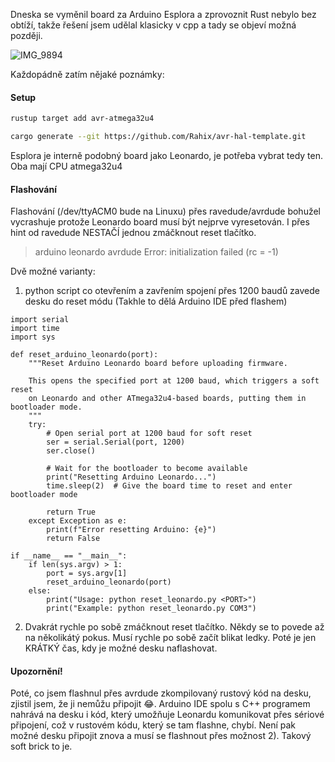 Dneska se vyměnil board za Arduino Esplora a zprovoznit Rust nebylo bez obtíží, takže řešení jsem udělal klasicky v cpp a tady se objeví možná později.

![IMG_9894](https://github.com/user-attachments/assets/4a330fdf-cc95-41de-8132-96196e12e628)

Každopádně zatím nějaké poznámky:

#### Setup

```sh
rustup target add avr-atmega32u4
```

```sh
cargo generate --git https://github.com/Rahix/avr-hal-template.git
```

Esplora je interně podobný board jako Leonardo, je potřeba vybrat tedy ten. Oba mají CPU atmega32u4


#### Flashování

Flashování (/dev/ttyACM0 bude na Linuxu) přes ravedude/avrdude bohužel vycrashuje protože Leonardo board musí být nejprve vyresetován. I přes hint od ravedude NESTAČÍ jednou zmáčknout reset tlačítko.

>arduino leonardo avrdude Error: initialization failed (rc = -1)

Dvě možné varianty:

1) python script co otevřením a zavřením spojení přes 1200 baudů zavede desku do reset módu (Takhle to dělá Arduino IDE před flashem)

```python3
import serial
import time
import sys

def reset_arduino_leonardo(port):
    """Reset Arduino Leonardo board before uploading firmware.

    This opens the specified port at 1200 baud, which triggers a soft reset
    on Leonardo and other ATmega32u4-based boards, putting them in bootloader mode.
    """
    try:
        # Open serial port at 1200 baud for soft reset
        ser = serial.Serial(port, 1200)
        ser.close()

        # Wait for the bootloader to become available
        print("Resetting Arduino Leonardo...")
        time.sleep(2)  # Give the board time to reset and enter bootloader mode

        return True
    except Exception as e:
        print(f"Error resetting Arduino: {e}")
        return False

if __name__ == "__main__":
    if len(sys.argv) > 1:
        port = sys.argv[1]
        reset_arduino_leonardo(port)
    else:
        print("Usage: python reset_leonardo.py <PORT>")
        print("Example: python reset_leonardo.py COM3")
```

2) Dvakrát rychle po sobě zmáčknout reset tlačítko. Někdy se to povede až na několikátý pokus. Musí rychle po sobě začít blikat ledky. Poté je jen KRÁTKÝ čas, kdy je možné desku naflashovat.

#### Upozornění!

Poté, co jsem flashnul přes avrdude zkompilovaný rustový kód na desku, zjistil jsem, že ji nemůžu připojit 😂. Arduino IDE spolu s C++ programem nahrává na desku i kód, který umožňuje Leonardu komunikovat přes sériové připojení, což v rustovém kódu, který se tam flashne, chybí. Není pak možné desku připojit znova a musí se flashnout přes možnost 2). Takový soft brick to je.
